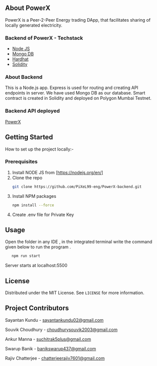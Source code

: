 ## About PowerX

PowerX is a Peer-2-Peer Energy trading DApp, that facilitates sharing of locally generated electricity.

### Backend of PowerX - Techstack

* [Node JS](https://nodejs.org/en/)
* [Mongo DB](https://www.mongodb.com/)
* [Hardhat](https://hardhat.org/)
* [Solidity](https://soliditylang.org/)

### About Backend

This is a Node.js app. Express is used for routing and creating API endpoints in server. We have used Mongo DB as our database. 
Smart contract is created in Solidity and deployed on Polygon Mumbai Testnet.

### Backend API deployed

[PowerX](https://powerx-backend.onrender.com)

## Getting Started

How to set up the project locally:-

### Prerequisites

1. Install NODE JS from [https://nodejs.org/en/] 
2. Clone the repo
   ```sh
   git clone https://github.com/PiXeL99-eng/PowerX-backend.git
   ```
3. Install NPM packages
   ```sh
   npm install --force
   ```
4. Create .env file for Private Key

## Usage

Open the folder in any IDE , in the integrated terminal write the command given below to run the program . 
```sh
   npm run start
   ```
Server starts at localhost:5500 


## License

Distributed under the MIT License. See `LICENSE` for more information.


## Project Contributors

Sayantan Kundu - sayantankundu02@gmail.com

Souvik Choudhury - choudhurysouvik2003@gmail.com 

Ankur Manna - suchitrak5plus@gmail.com 

Swarup Banik - banikswarup437@gmail.com

Rajiv Chatterjee - chatterjeerajiv7601@gmail.com
